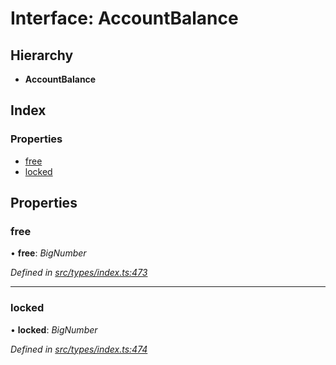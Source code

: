 # Interface: AccountBalance

## Hierarchy

* **AccountBalance**

## Index

### Properties

* [free](accountbalance.md#free)
* [locked](accountbalance.md#locked)

## Properties

###  free

• **free**: *BigNumber*

*Defined in [src/types/index.ts:473](https://github.com/PolymathNetwork/polymesh-sdk/blob/1221e467/src/types/index.ts#L473)*

___

###  locked

• **locked**: *BigNumber*

*Defined in [src/types/index.ts:474](https://github.com/PolymathNetwork/polymesh-sdk/blob/1221e467/src/types/index.ts#L474)*
